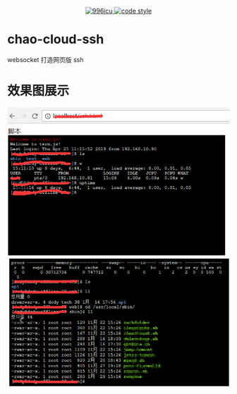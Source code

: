 <p align="center">
  <a href="https://github.com/996icu/996.ICU/blob/master/LICENSE">
    <img alt="996icu" src="https://img.shields.io/badge/license-NPL%20(The%20996%20Prohibited%20License)-blue.svg">
  </a>

  <a href="https://www.apache.org/licenses/LICENSE-2.0">
    <img alt="code style" src="https://img.shields.io/badge/license-Apache%202-4EB1BA.svg?style=flat-square">
  </a>
</p>

# chao-cloud-ssh
websocket 打造网页版 ssh

#   效果图展示
![Image text](https://github.com/chaojunzi/chao-cloud-ssh/blob/master/screenshot/show1.png)
![Image text](https://github.com/chaojunzi/chao-cloud-ssh/blob/master/screenshot/show2.png)